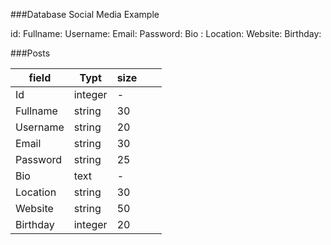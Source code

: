 

###Database Social Media
Example

id:
Fullname:
Username:
Email:
Password:
Bio :
Location:
Website:
Birthday:


###Posts

| field    | Typt    | size |   |   |
|----------|---------|------|---|---|
| Id       | integer | -    |   |   |
| Fullname | string  | 30   |   |   |
| Username | string  | 20   |   |   |
| Email    | string  | 30   |   |   |
| Password | string  | 25   |   |   |
| Bio      | text    | -    |   |   |
| Location | string  | 30   |   |   |
| Website  | string  | 50   |   |   |
| Birthday | integer | 20   |   |   |
